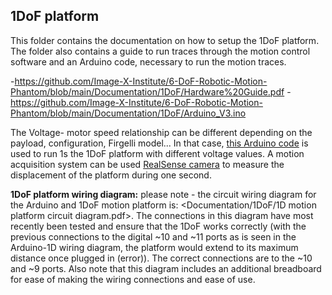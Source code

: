 ## 1DoF platform
This folder contains the documentation on how to setup the 1DoF platform. The folder also contains a guide to run traces through the motion control software and an Arduino code, necessary to run the motion traces.


  -https://github.com/Image-X-Institute/6-DoF-Robotic-Motion-Phantom/blob/main/Documentation/1DoF/Hardware%20Guide.pdf
  -https://github.com/Image-X-Institute/6-DoF-Robotic-Motion-Phantom/blob/main/Documentation/1DoF/Arduino_V3.ino

The Voltage- motor speed relationship can be different depending on the payload, configuration, Firgelli model... In that case, [this Arduino code](https://github.com/Image-X-Institute/6-DoF-Robotic-Motion-Phantom/blob/main/Documentation/1DoF/voltage-motor%20speed%20relationship.ino) is used to run 1s the 1DoF platform with different voltage values. A motion acquisition system can be used [RealSense camera](https://github.com/Image-X-Institute/6-DoF-Robotic-Motion-Phantom/tree/main/RealSense%20verification) to measure the displacement of the platform during one second. 

**1DoF platform wiring diagram:** please note - the circuit wiring diagram for the Arduino and 1DoF motion platform is: <Documentation/1DoF/1D motion platform circuit diagram.pdf>. The connections in this diagram have most recently been tested and ensure that the 1DoF works correctly (with the previous connections to the digital ~10 and ~11 ports as is seen in the Arduino-1D wiring diagram, the platform would extend to its maximum distance once plugged in (error)). The correct connections are to the ~10 and ~9 ports. Also note that this diagram includes an additional breadboard for ease of making the wiring connections and ease of use.
